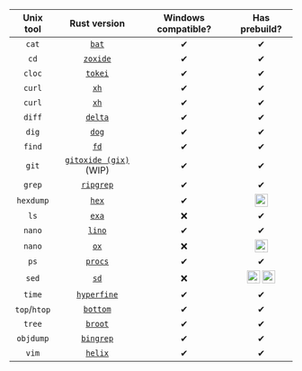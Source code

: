 | Unix tool | Rust version | Windows compatible? | Has prebuild? |
|:---:|:---:|:---:|:---:|
| `cat` | [`bat`](https://github.com/sharkdp/bat/) | ✔ | ✔ |
| `cd` | [`zoxide`](https://github.com/ajeetdsouza/zoxide/) | ✔ | ✔ |
| `cloc` | [`tokei`](https://github.com/XAMPPRocky/tokei/) | ✔ | ✔ |
| `curl` | [`xh`](https://github.com/ducaale/xh) | ✔ | ✔ |
| `curl` | [`xh`](https://github.com/ducaale/xh/)| ✔ | ✔ |
| `diff` | [`delta`](https://github.com/dandavison/delta/)| ✔ | ✔ |
| `dig` | [`dog`](https://github.com/ogham/dog/) | ✔ | ✔ |
| `find` | [`fd`](https://github.com/sharkdp/fd/) | ✔ | ✔ |
| `git` | [`gitoxide (gix)`](https://github.com/Byron/gitoxide/) (WIP) | ✔ | ✔ |
| `grep` | [`ripgrep`](https://github.com/BurntSushi/ripgrep/) | ✔ | ✔ |
| `hexdump` | [`hex`](https://github.com/sitkevij/hex/)| ✔ | <img title="OSX only" src=https://www.alessioatzeni.com/mac-osx-lion-css3/res/img/apple-logo-login.png height=23px> |
| `ls` | [`exa`](https://github.com/ogham/exa/) | ❌ | ✔ |
| `nano` | [`lino`](https://github.com/ahmednooor/lino/) | ✔ | ✔ |
| `nano` | [`ox`](https://github.com/curlpipe/ox/) | ❌ | <img title="Linux only" src=https://www.ximea.com/support/attachments/download/1160/linux_logo_small.png height=23px> |
| `ps` | [`procs`](https://github.com/dalance/procs/)| ✔ | ✔ |
| `sed` | [`sd`](https://github.com/chmln/sd/) | ❌ | <img title="Linux only" src=https://www.ximea.com/support/attachments/download/1160/linux_logo_small.png height=23px> <img title="OSX only" src=https://www.alessioatzeni.com/mac-osx-lion-css3/res/img/apple-logo-login.png height=23px> |
| `time` | [`hyperfine`](https://github.com/sharkdp/hyperfine/)  | ✔ | ✔ |
| `top`/`htop` | [`bottom`](https://github.com/ClementTsang/bottom/)  | ✔ | ✔ |
| `tree` | [`broot`](https://github.com/Canop/broot/) | ✔ | ✔ |
| `objdump` | [`bingrep`](https://github.com/m4b/bingrep/) | ✔ | ✔ |
| `vim` | [`helix`](https://github.com/helix-editor//helix) | ✔ | ✔ |
